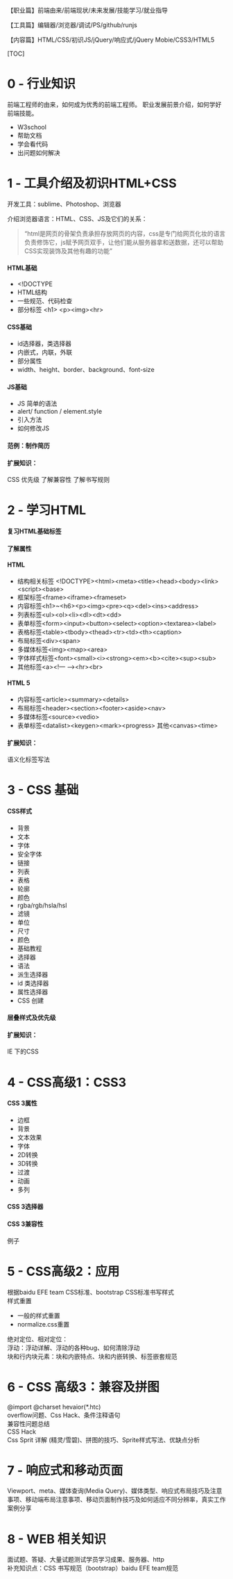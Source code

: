 
【职业篇】前端由来/前端现状/未来发展/技能学习/就业指导

【工具篇】编辑器/浏览器/调试/PS/github/runjs

【内容篇】HTML/CSS/初识JS/jQuery/响应式/jQuery Mobie/CSS3/HTML5

 [TOC]

# 0 - 行业知识

前端工程师的由来，如何成为优秀的前端工程师。 职业发展前景介绍，如何学好前端技能。

* W3school
* 帮助文档
* 学会看代码
* 出问题如何解决
 

# 1 - 工具介绍及初识HTML+CSS

开发工具：sublime、Photoshop、浏览器

介绍浏览器语言：HTML、CSS、JS及它们的关系：

>“html是网页的骨架负责承担存放网页的内容，css是专门给网页化妆的语言负责修饰它，js赋予网页双手，让他们能从服务器拿和送数据，还可以帮助CSS实现装饰及其他有趣的功能”


#### HTML基础
* &lt;!DOCTYPE
* HTML结构
* 一些规范、代码检查
* 部分标签
&lt;h1&gt; &lt;p&gt;&lt;img&gt;&lt;hr&gt;

#### CSS基础
* id选择器，类选择器
* 内嵌式，内联，外联
* 部分属性
 * width、height、border、background、font-size


#### JS基础
* JS 简单的语法
 * alert/ function / element.style
* 引入方法
* 如何修改JS 

 
#### 范例：制作简历

#### 扩展知识：
CSS 优先级  了解兼容性   了解书写规则   
 

# 2 - 学习HTML
#### 复习HTML基础标签
#### 了解属性
#### HTML
* 结构相关标签 &lt;!DOCTYPE>&lt;html>&lt;meta>&lt;title>&lt;head>&lt;body>&lt;link>&lt;script>&lt;base>
* 框架标签&lt;frame>&lt;iframe>&lt;frameset>
* 内容标签&lt;h1>~&lt;h6>&lt;p>&lt;img>&lt;pre>&lt;q>&lt;del>&lt;ins>&lt;address>
* 列表标签&lt;ul>&lt;ol>&lt;li>&lt;dl>&lt;dt>&lt;dd>
* 表单标签&lt;form>&lt;input>&lt;button>&lt;select>&lt;option>&lt;textarea>&lt;label>
* 表格标签&lt;table>&lt;tbody>&lt;thead>&lt;tr>&lt;td>&lt;th>&lt;caption>
* 布局标签&lt;div>&lt;span>
* 多媒体标签&lt;img>&lt;map>&lt;area>
* 字体样式标签&lt;font>&lt;small>&lt;i>&lt;strong>&lt;em>&lt;b>&lt;cite>&lt;sup>&lt;sub>
* 其他标签&lt;a>&lt;!— —>&lt;hr>&lt;br>

#### HTML 5
* 内容标签&lt;article>&lt;summary>&lt;details>
* 布局标签&lt;header>&lt;section>&lt;footer>&lt;aside>&lt;nav>
* 多媒体标签&lt;source>&lt;vedio>
* 表单标签&lt;datalist>&lt;keygen>&lt;mark>&lt;progress>
其他&lt;canvas>&lt;time>

#### 扩展知识：
语义化标签写法


# 3 - CSS 基础
#### CSS样式
* 背景
* 文本
* 字体
 * 安全字体 
* 链接
* 列表
* 表格
* 轮廓
* 颜色
 * rgba/rgb/hsla/hsl
 * 滤镜
* 单位
 * 尺寸
 * 颜色
* 基础教程
* 选择器
* 语法
* 派生选择器
* id 类选择器
* 属性选择器
* CSS 创建

#### 层叠样式及优先级

#### 扩展知识：
IE 下的CSS

 

# 4 - CSS高级1：CSS3

#### CSS 3属性
* 边框
* 背景
* 文本效果
* 字体
* 2D转换
* 3D转换
* 过渡
* 动画
* 多列

#### CSS 3选择器
#### CSS 3兼容性

例子

# 5 - CSS高级2：应用

根据baidu EFE team CSS标准、bootstrap CSS标准书写样式<br/>
样式重置<br/>
* 一般的样式重置
* normalize.css重置

绝对定位、相对定位：<br/>
浮动：浮动详解、浮动的各种bug、如何清除浮动<br/>
块和行内块元素：块和内嵌特点、块和内嵌转换、标签嵌套规范<br/>

  

# 6 - CSS 高级3：兼容及拼图

@import  @charset  hevaior(*.htc)<br/>
overflow问题、Css Hack、条件注释语句<br/>
兼容性问题总结<br/>
CSS Hack<br/>
Css Sprit 详解 (精灵/雪碧)、拼图的技巧、Sprite样式写法、优缺点分析


# 7 - 响应式和移动页面

Viewport、meta、媒体查询(Media Query)、媒体类型、响应式布局技巧及注意事项、移动端布局注意事项、移动页面制作技巧及如何适应不同分辨率，真实工作案例分享


# 8 - WEB 相关知识

面试题、答疑、大量试题测试学员学习成果、服务器、http<br/>
补充知识点：CSS 书写规范（bootstrap）baidu EFE team规范

 


 